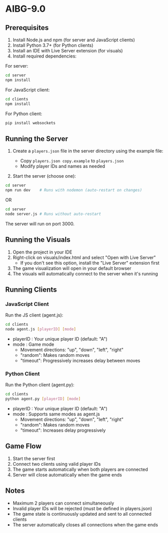# AIBG-9.0

## Prerequisites

1. Install Node.js and npm (for server and JavaScript clients)
2. Install Python 3.7+ (for Python clients)
3. Install an IDE with Live Server extension (for visuals)
4. Install required dependencies:

For server:

```bash
cd server
npm install
```

For JavaScript client:

```bash
cd clients
npm install
```

For Python client:

```bash
pip install websockets
```

## Running the Server

1. Create a `players.json` file in the server directory using the example file:

   - Copy `players.json copy.example` to `players.json`
   - Modify player IDs and names as needed

2. Start the server (choose one):

```bash
cd server
npm run dev    # Runs with nodemon (auto-restart on changes)
```

OR

```bash
cd server
node server.js # Runs without auto-restart
```

The server will run on port 3000.

## Running the Visuals

1. Open the project in your IDE
2. Right-click on visuals/index.html and select "Open with Live Server"
   - If you don't see this option, install the "Live Server" extension first
3. The game visualization will open in your default browser
4. The visuals will automatically connect to the server when it's running

## Running Clients

### JavaScript Client

Run the JS client (agent.js):

```bash
cd clients
node agent.js [playerID] [mode]
```

- playerID : Your unique player ID (default: "A")
- mode : Game mode
  - Movement directions: "up", "down", "left", "right"
  - "random": Makes random moves
  - "timeout": Progressively increases delay between moves

### Python Client

Run the Python client (agent.py):

```bash
cd clients
python agent.py [playerID] [mode]
```

- playerID : Your unique player ID (default: "A")
- mode : Supports same modes as agent.js
  - Movement directions: "up", "down", "left", "right"
  - "random": Makes random moves
  - "timeout": Increases delay progressively

## Game Flow

1. Start the server first
2. Connect two clients using valid player IDs
3. The game starts automatically when both players are connected
4. Server will close automatically when the game ends

## Notes

- Maximum 2 players can connect simultaneously
- Invalid player IDs will be rejected (must be defined in players.json)
- The game state is continuously updated and sent to all connected clients
- The server automatically closes all connections when the game ends
